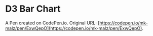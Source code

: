 # D3 Bar Chart

A Pen created on CodePen.io. Original URL: [https://codepen.io/mk-malz/pen/ExwQepO](https://codepen.io/mk-malz/pen/ExwQepO).


